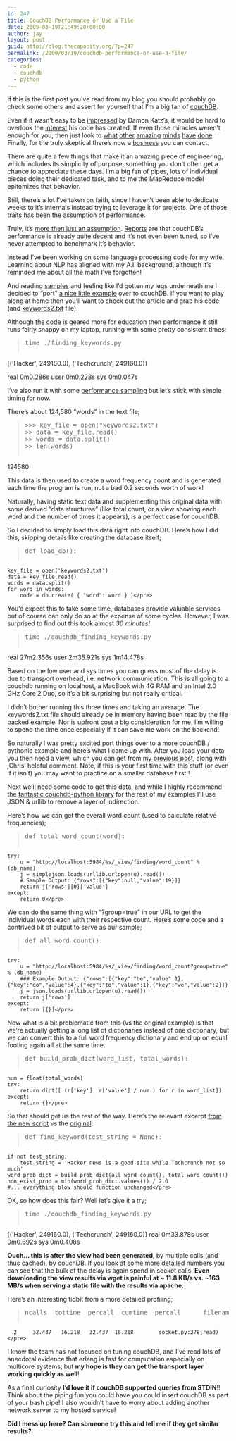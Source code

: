 ```yaml
---
id: 247
title: CouchDB Performance or Use a File
date: 2009-03-19T21:49:20+00:00
author: jay
layout: post
guid: http://blog.thecapacity.org/?p=247
permalink: /2009/03/19/couchdb-performance-or-use-a-file/
categories:
  - code
  - couchdb
  - python
---
```

If this is the first post you’ve read from my blog you should probably go check some others and assert for yourself that I’m a big fan of [couchDB](http://couchdb.apache.org/).

Even if it wasn’t easy to be [impressed](http://www.infoq.com/presentations/katz-couchdb-and-me) by Damon Katz’s, it would be hard to overlook the [interest](http://www.google.com/trends?q=couchdb) his code has created. If even those miracles weren’t enough for you, then just look to [what](http://lethain.com/entry/2008/dec/08/full-text-search-in-couchdb-using-couchdb/) [other](http://jchrisa.net/drl/_design/sofa/_list/index/recent-posts?descending=true&limit=5) [amazing](http://jan.prima.de/plok/) [minds](http://www.davispj.com/) [have](http://www.cmlenz.net/archives/2008/08/view-source) [done](http://vmx.cx/cgi-bin/blog/index.cgi/geocouch-geospatial-queries-with-couchdb:2008-10-26:en,CouchDB,Python,geo). Finally, for the truly skeptical there’s now a [business](http://couch.io/) you can contact.

There are quite a few things that make it an amazing piece of engineering, which includes its simplicity of purpose, something you don’t often get a chance to appreciate these days. I’m a big fan of pipes, lots of individual pieces doing their dedicated task, and to me the MapReduce model epitomizes that behavior.

Still, there’s a lot I’ve taken on faith, since I haven’t been able to dedicate weeks to it’s internals instead trying to leverage it for projects. One of those traits has been the assumption of [performance](http://damienkatz.net/2007/12/couchdb_perform_1.html).

Truly, it’s [more then just an assumption](http://damienkatz.net/2007/12/couchdb_roundup.html). [Reports](http://iamseanmurphy.com/2008/09/08/couchdb-view-generation/) are that couchDB’s performance is already [quite decent](http://userprimary.net/user/2007/12/16/a-quick-look-at-couchdb-performance/) and it’s not even been tuned, so I’ve never attempted to benchmark it’s behavior.

Instead I’ve been working on some language processing code for my wife. Learning about NLP has aligned with my A.I. background, although it’s reminded me about all the math I’ve forgotten!

And reading [samples](http://digitalhistoryhacks.blogspot.com/2006/08/easy-pieces-in-python-word-frequencies.html) and feeling like I’d gotten my legs underneath me I decided to “port” [a nice little example](http://uswaretech.com/blog/2009/03/finding-keywords-using-python/) over to couchDB. If you want to play along at home then you’ll want to check out the article and grab his code (and [keywords2.txt](http://svn.wjhuie.com/public_sandbox/trunk/couchdb/finding_keywords/keywords2.txt) file).

Although [the code](http://svn.wjhuie.com/public_sandbox/trunk/couchdb/finding_keywords/finding_keywords.py) is geared more for education then performance it still runs fairly snappy on my laptop, running with some pretty consistent times;

> <pre>time ./finding_keywords.py
[('Hacker', 249160.0), ('Techcrunch', 249160.0)]

real	0m0.286s
user	0m0.228s
sys	0m0.047s</pre>

I’ve also run it with some [performance sampling](http://amix.dk/blog/viewEntry/19407) but let’s stick with simple timing for now.

There’s about 124,580 “words” in the text file;

> <pre>>>> key_file = open("keywords2.txt")
>>> data = key_file.read()
>>> words = data.split()
>>> len(words)
124580</pre>

This data is then used to create a word frequency count and is generated each time the program is run, not a bad 0.2 seconds worth of work!

Naturally, having static text data and supplementing this original data with some derived “data structures” (like total count, or a view showing each word and the number of times it appears), is a perfect case for couchDB.

So I decided to simply load this data right into couchDB. Here’s how I did this, skipping details like creating the database itself;

> <pre>def load_db():
    key_file = open('keywords2.txt')
    data = key_file.read()
    words = data.split()
    for word in words:
        node = db.create( { "word": word } )</pre>

You’d expect this to take some time, databases provide valuable services but of course can only do so at the expense of some cycles. However, I was surprised to find out this took almost _30 minutes!_

> <pre>time ./couchdb_finding_keywords.py 

real	27m2.356s
user	2m35.921s
sys	1m14.478s</pre>

Based on the low user and sys times you can guess most of the delay is due to transport overhead, i.e. network communication. This is all going to a couchdb running on localhost, a MacBook with 4G RAM and an Intel 2.0 GHz Core 2 Duo, so it’s a bit surprising but not really critical.

I didn’t bother running this three times and taking an average. The keywords2.txt file should already be in memory having been read by the file backed example. Nor is upfront cost a big consideration for me, I’m willing to spend the time once especially if it can save me work on the backend!

So naturally I was pretty excited port things over to a more couchDB / pythonic example and here’s what I came up with. After you load your data you then need a view, which you can get from [my previous post](http://blog.thecapacity.org/2009/03/13/can-a-couchdb-guru-please-explain-this/), along with jChris’ helpful comment. Note, if this is your first time with this stuff (or even if it isn’t) you may want to practice on a smaller database first!!

Next we’ll need some code to get this data, and while I highly recommend the [fantastic couchdb-python library](http://code.google.com/p/couchdb-python/) for the rest of my examples I’ll use JSON & urllib to remove a layer of indirection.

Here’s how we can get the overall word count (used to calculate relative frequencies);

> <pre>def total_word_count(word):
    try:
        u = "http://localhost:5984/%s/_view/finding/word_count" % (db_name)
        j = simplejson.loads(urllib.urlopen(u).read())
        # Sample Output: {"rows":[{"key":null,"value":19}]}
        return j['rows'][0]['value']
    except:
        return 0</pre>

We can do the same thing with “?group=true” in our URL to get the individual words each with their respective count. Here’s some code and a contrived bit of output to serve as our sample;

> <pre>def all_word_count():
    try:
        u = "http://localhost:5984/%s/_view/finding/word_count?group=true" % (db_name)
        ### Example Output: {"rows":[{"key":"be","value":1},{"key":"do","value":4},{"key":"to","value":1},{"key":"we","value":2}]}
        j = json.loads(urllib.urlopen(u).read())
        return j['rows']
    except:
        return [{}]</pre>

Now what is a bit problematic from this (vs the original example) is that we’re actually getting a long list of dictionaries instead of one dictionary, but we can convert this to a full word frequency dictionary and end up on equal footing again all at the same time.

> <pre>def build_prob_dict(word_list, total_words):
    num = float(total_words)
    try:
        return dict([ (r['key'], r['value'] / num ) for r in word_list])
    except:
        return {}</pre>

So that should get us the rest of the way. Here’s the relevant excerpt [from the new script](http://svn.wjhuie.com/public_sandbox/trunk/couchdb/finding_keywords/couchdb_finding_keywords.py) vs the [original](http://svn.wjhuie.com/public_sandbox/trunk/couchdb/finding_keywords/finding_keywords.py):

> <pre>def find_keyword(test_string = None):
    if not test_string:
        test_string = 'Hacker news is a good site while Techcrunch not so much'
    word_prob_dict = build_prob_dict(all_word_count(), total_word_count())
    non_exist_prob = min(word_prob_dict.values()) / 2.0
    #... everything blow should function unchanged</pre>

OK, so how does this fair? Well let’s give it a try;

> <pre>time ./couchdb_finding_keywords.py
[('Hacker', 249160.0), ('Techcrunch', 249160.0)]
real    0m33.878s
user    0m0.692s
sys    0m0.408s</pre>

**Ouch… this is after the view had been generated**, by multiple calls (and thus cached), by couchDB. If you look at some more detailed numbers you can see that the bulk of the delay is again spend in socket calls. **Even downloading the view results via wget is painful at ~ 11.8 KB/s vs. ~163 MB/s when serving a static file with the results via apache.**

Here’s an interesting tidbit from a more detailed profiling;

> <pre>ncalls  tottime  percall  cumtime  percall      filename:lineno(function)
      2     32.437   16.218   32.437  16.218        socket.py:278(read)</pre>

I know the team has not focused on tuning couchDB, and I’ve read lots of anecdotal evidence that erlang is fast for computation especially on multicore systems, but **my hope is they can get the transport layer working quickly as well**!

As a final curiosity **I’d love it if couchDB supported queries from STDIN**!! Think about the piping fun you could have you could insert couchDB as part of your bash pipe! I also wouldn’t have to worry about adding another network server to my hosted service!

**Did I mess up here? Can someone try this and tell me if they get similar results?**

